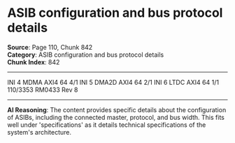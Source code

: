 # ASIB configuration and bus protocol details

**Source**: Page 110, Chunk 842  
**Category**: ASIB configuration and bus protocol details  
**Chunk Index**: 842

---

INI 4 MDMA AXI4 64 4/1
INI 5 DMA2D AXI4 64 2/1
INI 6 LTDC AXI4 64 1/1
110/3353 RM0433 Rev 8

---

**AI Reasoning**: The content provides specific details about the configuration of ASIBs, including the connected master, protocol, and bus width. This fits well under 'specifications' as it details technical specifications of the system's architecture.
